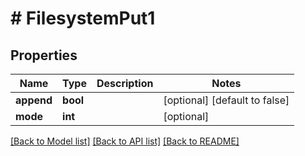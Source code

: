 # # FilesystemPut1

## Properties

Name | Type | Description | Notes
------------ | ------------- | ------------- | -------------
**append** | **bool** |  | [optional] [default to false]
**mode** | **int** |  | [optional]

[[Back to Model list]](../../README.md#models) [[Back to API list]](../../README.md#endpoints) [[Back to README]](../../README.md)
